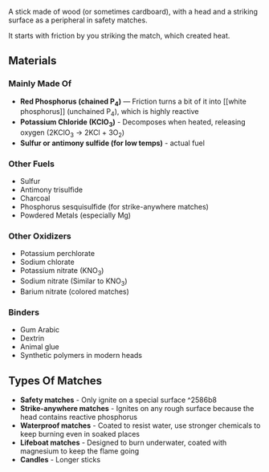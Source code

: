 A stick made of wood (or sometimes cardboard), with a head and a striking surface as a peripheral in safety matches.

It starts with friction by you striking the match, which created heat.

## Materials

### Mainly Made Of

 - **Red Phosphorus (chained P<sub>4</sub>)** — Friction turns a bit of it into [[white phosphorus]] (unchained P<sub>4</sub>), which is highly reactive
 - **Potassium Chloride (KClO<sub>3</sub>)** - Decomposes when heated, releasing oxygen (2KClO<sub>3</sub> → 2KCl + 3O<sub>2</sub>)
 - **Sulfur or antimony sulfide (for low temps)** - actual fuel

### Other Fuels

- Sulfur
- Antimony trisulfide
- Charcoal
- Phosphorus sesquisulfide (for strike-anywhere matches)
- Powdered Metals (especially Mg)

### Other Oxidizers

- Potassium perchlorate
- Sodium chlorate
- Potassium nitrate (KNO<sub>3</sub>)
- Sodium nitrate (Similar to KNO<sub>3</sub>)
- Barium nitrate (colored matches)

### Binders

- Gum Arabic
- Dextrin
- Animal glue
- Synthetic polymers in modern heads

## Types Of Matches

 - **Safety matches** - Only ignite on a special surface ^2586b8
 - **Strike-anywhere matches** - Ignites on any rough surface because the head contains reactive phosphorus
 - **Waterproof matches** - Coated to resist water, use stronger chemicals to keep burning even in soaked places
 - **Lifeboat matches** - Designed to burn underwater, coated with magnesium to keep the flame going
 - **Candles** - Longer sticks
